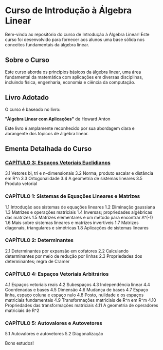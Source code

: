 # Curso de Introdução à Álgebra Linear

Bem-vindo ao repositório do curso de Introdução à Álgebra Linear! Este curso foi desenvolvido para fornecer aos alunos uma base sólida nos conceitos fundamentais da álgebra linear.

## Sobre o Curso

Este curso aborda os princípios básicos da álgebra linear, uma área fundamental da matemática com aplicações em diversas disciplinas, incluindo física, engenharia, economia e ciência da computação.

## Livro Adotado

O curso é baseado no livro:

**"Álgebra Linear com Aplicações"** de Howard Anton

Este livro é amplamente reconhecido por sua abordagem clara e abrangente dos tópicos de álgebra linear.

## Ementa Detalhada do Curso

### [CAPÍTULO 3: Espaços Vetoriais Euclidianos](https://oangelo.github.io/Introducao-a-Algebra-Linear)
3.1 Vetores bi, tri e n–dimensionais
3.2 Norma, produto escalar e distância em R^n
3.3 Ortogonalidade
3.4 A geometria de sistemas lineares
3.5 Produto vetorial

### CAPÍTULO 1: Sistemas de Equações Lineares e Matrizes
1.1 Introdução aos sistemas de equações lineares
1.2 Eliminação gaussiana
1.3 Matrizes e operações matriciais
1.4 Inversas; propriedades algébricas das matrizes
1.5 Matrizes elementares e um método para encontrar A^(-1)
1.6 Mais sobre sistemas lineares e matrizes invertíveis
1.7 Matrizes diagonais, triangulares e simétricas
1.8 Aplicações de sistemas lineares

### CAPÍTULO 2: Determinantes
2.1 Determinantes por expansão em cofatores
2.2 Calculando determinantes por meio de redução por linhas
2.3 Propriedades dos determinantes; regra de Cramer


### CAPÍTULO 4: Espaços Vetoriais Arbitrários
4.1 Espaços vetoriais reais
4.2 Subespaços
4.3 Independência linear
4.4 Coordenadas e bases
4.5 Dimensão
4.6 Mudança de bases
4.7 Espaço linha, espaço coluna e espaço nulo
4.8 Posto, nulidade e os espaços matriciais fundamentais
4.9 Transformações matriciais de R^n em R^m
4.10 Propriedades das transformações matriciais
4.11 A geometria de operadores matriciais de R^2

### CAPÍTULO 5: Autovalores e Autovetores
5.1 Autovalores e autovetores
5.2 Diagonalização

Bons estudos!
